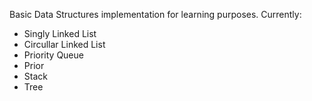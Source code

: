Basic Data Structures implementation for learning purposes.
Currently:
- Singly Linked List
- Circullar Linked List
- Priority Queue
- Prior
- Stack
- Tree
